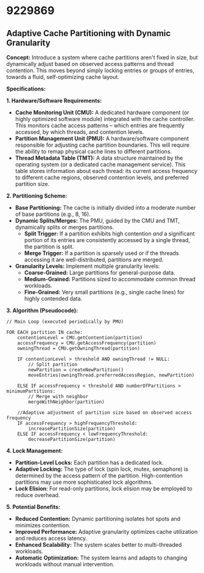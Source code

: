 # 9229869

## Adaptive Cache Partitioning with Dynamic Granularity

**Concept:** Introduce a system where cache partitions aren't fixed in size, but dynamically adjust based on observed access patterns and thread contention. This moves beyond simply locking entries or groups of entries, towards a fluid, self-optimizing cache layout.

**Specifications:**

**1. Hardware/Software Requirements:**

*   **Cache Monitoring Unit (CMU):**  A dedicated hardware component (or highly optimized software module) integrated with the cache controller.  This monitors cache access patterns – which entries are frequently accessed, by which threads, and contention levels.
*   **Partition Management Unit (PMU):** A hardware/software component responsible for adjusting cache partition boundaries.  This will require the ability to remap physical cache lines to different partitions.
*   **Thread Metadata Table (TMT):** A data structure maintained by the operating system (or a dedicated cache management service).  This table stores information about each thread:  its current access frequency to different cache regions, observed contention levels, and preferred partition size.

**2. Partitioning Scheme:**

*   **Base Partitioning:** The cache is initially divided into a moderate number of base partitions (e.g., 8, 16).
*   **Dynamic Splits/Merges:** The PMU, guided by the CMU and TMT, dynamically splits or merges partitions.
    *   **Split Trigger:** If a partition exhibits high contention *and* a significant portion of its entries are consistently accessed by a single thread, the partition is split.
    *   **Merge Trigger:** If a partition is sparsely used or if the threads accessing it are well-distributed, partitions are merged.
*   **Granularity Levels:** Implement multiple granularity levels:
    *   **Coarse-Grained:** Large partitions for general-purpose data.
    *   **Medium-Grained:** Partitions sized to accommodate common thread workloads.
    *   **Fine-Grained:** Very small partitions (e.g., single cache lines) for highly contended data.

**3. Algorithm (Pseudocode):**

```
// Main Loop (executed periodically by PMU)

FOR EACH partition IN cache:
    contentionLevel = CMU.getContention(partition)
    accessFrequency = CMU.getAccessFrequency(partition)
    owningThread = CMU.getOwningThread(partition)

    IF contentionLevel > threshold AND owningThread != NULL:
        // Split partition
        newPartition = createNewPartition()
        moveEntries(owningThread.preferredAccessRegion, newPartition)

    ELSE IF accessFrequency < threshold AND numberOfPartitions > minimumPartitions:
        // Merge with neighbor
        mergeWithNeighbor(partition)

    //Adaptive adjustment of partition size based on observed access frequency
    IF accessFrequency > highFrequencyThreshold:
        increasePartitionSize(partition)
    ELSE IF accessFrequency < lowFrequencyThreshold:
        decreasePartitionSize(partition)
```

**4. Lock Management:**

*   **Partition-Level Locks:** Each partition has a dedicated lock.
*   **Adaptive Locking:**  The type of lock (spin lock, mutex, semaphore) is determined by the access pattern of the partition.  High-contention partitions may use more sophisticated lock algorithms.
*    **Lock Elision**: For read-only partitions, lock elision may be employed to reduce overhead.

**5. Potential Benefits:**

*   **Reduced Contention:** Dynamic partitioning isolates hot spots and minimizes contention.
*   **Improved Performance:**  Adaptive granularity optimizes cache utilization and reduces access latency.
*   **Enhanced Scalability:**  The system scales better to multi-threaded workloads.
*    **Automatic Optimization:** The system learns and adapts to changing workloads without manual intervention.